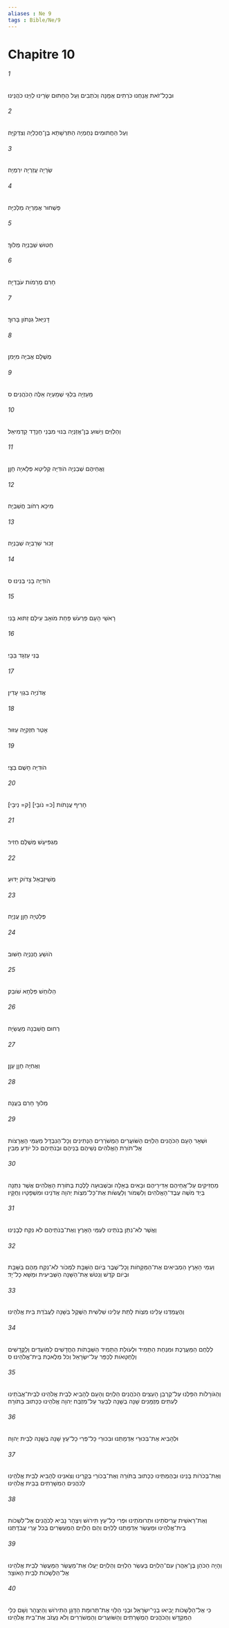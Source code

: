 ```yaml
---
aliases : Ne 9
tags : Bible/Ne/9
---
```


# Chapitre 10

###### 1
וּבְכָל־זֹאת אֲנַחְנוּ כֹּרְתִים אֲמָנָה וְכֹתְבִים וְעַל הֶחָתוּם שָׂרֵינוּ לְוִיֵּנוּ כֹּהֲנֵינוּ׃
###### 2
וְעַל הַחֲתוּמִים נְחֶמְיָה הַתִּרְשָׁתָא בֶּן־חֲכַלְיָה וְצִדְקִיָּה׃
###### 3
שְׂרָיָה עֲזַרְיָה יִרְמְיָה׃
###### 4
פַּשְׁחוּר אֲמַרְיָה מַלְכִּיָּה׃
###### 5
חַטּוּשׁ שְׁבַנְיָה מַלּוּךְ׃
###### 6
חָרִם מְרֵמֹות עֹבַדְיָה׃
###### 7
דָּנִיֵּאל גִּנְּתֹון בָּרוּךְ׃
###### 8
מְשֻׁלָּם אֲבִיָּה מִיָּמִן׃
###### 9
מַעַזְיָה בִלְגַּי שְׁמַעְיָה אֵלֶּה הַכֹּהֲנִים׃ ס
###### 10
וְהַלְוִיִּם וְיֵשׁוּעַ בֶּן־אֲזַנְיָה בִּנּוּי מִבְּנֵי חֵנָדָד קַדְמִיאֵל׃
###### 11
וַאֲחֵיהֶם שְׁבַנְיָה הֹודִיָּה קְלִיטָא פְּלָאיָה חָןָן׃
###### 12
מִיכָא רְחֹוב חֲשַׁבְיָה׃
###### 13
זַכּוּר שֵׁרֵבְיָה שְׁבַנְיָה׃
###### 14
הֹודִיָּה בָנִי בְּנִינוּ׃ ס
###### 15
רָאשֵׁי הָעָם פַּרְעֹשׁ פַּחַת מֹואָב עֵילָם זַתּוּא בָּנִי׃
###### 16
בֻּנִּי עַזְגָּד בֵּבָי׃
###### 17
אֲדֹנִיָּה בִגְוַי עָדִין׃
###### 18
אָטֵר חִזְקִיָּה עַזּוּר׃
###### 19
הֹודִיָּה חָשֻׁם בֵּצָי׃
###### 20
חָרִיף עֲנָתֹות [כ= נֹובָי] [ק= נֵיבָי]׃
###### 21
מַגְפִּיעָשׁ מְשֻׁלָּם חֵזִיר׃
###### 22
מְשֵׁיזַבְאֵל צָדֹוק יַדּוּעַ׃
###### 23
פְּלַטְיָה חָןָן עֲנָיָה׃
###### 24
הֹושֵׁעַ חֲנַנְיָה חַשּׁוּב׃
###### 25
הַלֹּוחֵשׁ פִּלְחָא שֹׁובֵק׃
###### 26
רְחוּם חֲשַׁבְנָה מַעֲשֵׂיָה׃
###### 27
וַאֲחִיָּה חָןָן עָןָן׃
###### 28
מַלּוּךְ חָרִם בַּעֲנָה׃
###### 29
וּשְׁאָר הָעָם הַכֹּהֲנִים הַלְוִיִּם הַשֹּׁועֲרִים הַמְשֹׁרְרִים הַנְּתִינִים וְכָל־הַנִּבְדָּל מֵעַמֵּי הָאֲרָצֹות אֶל־תֹּורַת הָאֱלֹהִים נְשֵׁיהֶם בְּנֵיהֶם וּבְנֹתֵיהֶם כֹּל יֹודֵעַ מֵבִין׃
###### 30
מַחֲזִיקִים עַל־אֲחֵיהֶם אַדִּירֵיהֶם וּבָאִים בְּאָלָה וּבִשְׁבוּעָה לָלֶכֶת בְּתֹורַת הָאֱלֹהִים אֲשֶׁר נִתְּנָה בְּיַד מֹשֶׁה עֶבֶד־הָאֱלֹהִים וְלִשְׁמֹור וְלַעֲשֹׂות אֶת־כָּל־מִצְוֹת יְהוָה אֲדֹנֵינוּ וּמִשְׁפָּטָיו וְחֻקָּיו׃
###### 31
וַאֲשֶׁר לֹא־נִתֵּן בְּנֹתֵינוּ לְעַמֵּי הָאָרֶץ וְאֶת־בְּנֹתֵיהֶם לֹא נִקַּח לְבָנֵינוּ׃
###### 32
וְעַמֵּי הָאָרֶץ הַמְבִיאִים אֶת־הַמַּקָּחֹות וְכָל־שֶׁבֶר בְּיֹום הַשַּׁבָּת לִמְכֹּור לֹא־נִקַּח מֵהֶם בַּשַּׁבָּת וּבְיֹום קֹדֶשׁ וְנִטֹּשׁ אֶת־הַשָּׁנָה הַשְּׁבִיעִית וּמַשָּׁא כָל־יָד׃
###### 33
וְהֶעֱמַדְנוּ עָלֵינוּ מִצְוֹת לָתֵת עָלֵינוּ שְׁלִשִׁית הַשֶּׁקֶל בַּשָּׁנָה לַעֲבֹדַת בֵּית אֱלֹהֵינוּ׃
###### 34
לְלֶחֶם הַמַּעֲרֶכֶת וּמִנְחַת הַתָּמִיד וּלְעֹולַת הַתָּמִיד הַשַּׁבָּתֹות הֶחֳדָשִׁים לַמֹּועֲדִים וְלַקֳּדָשִׁים וְלַחַטָּאֹות לְכַפֵּר עַל־יִשְׂרָאֵל וְכֹל מְלֶאכֶת בֵּית־אֱלֹהֵינוּ׃ ס
###### 35
וְהַגֹּורָלֹות הִפַּלְנוּ עַל־קֻרְבַּן הָעֵצִים הַכֹּהֲנִים הַלְוִיִּם וְהָעָם לְהָבִיא לְבֵית אֱלֹהֵינוּ לְבֵית־אֲבֹתֵינוּ לְעִתִּים מְזֻמָּנִים שָׁנָה בְשָׁנָה לְבַעֵר עַל־מִזְבַּח יְהוָה אֱלֹהֵינוּ כַּכָּתוּב בַּתֹּורָה׃
###### 36
וּלְהָבִיא אֶת־בִּכּוּרֵי אַדְמָתֵנוּ וּבִכּוּרֵי כָּל־פְּרִי כָל־עֵץ שָׁנָה בְשָׁנָה לְבֵית יְהוָה׃
###### 37
וְאֶת־בְּכֹרֹות בָּנֵינוּ וּבְהֶמְתֵּינוּ כַּכָּתוּב בַּתֹּורָה וְאֶת־בְּכֹורֵי בְקָרֵינוּ וְצֹאנֵינוּ לְהָבִיא לְבֵית אֱלֹהֵינוּ לַכֹּהֲנִים הַמְשָׁרְתִים בְּבֵית אֱלֹהֵינוּ׃
###### 38
וְאֶת־רֵאשִׁית עֲרִיסֹתֵינוּ וּתְרוּמֹתֵינוּ וּפְרִי כָל־עֵץ תִּירֹושׁ וְיִצְהָר נָבִיא לַכֹּהֲנִים אֶל־לִשְׁכֹות בֵּית־אֱלֹהֵינוּ וּמַעְשַׂר אַדְמָתֵנוּ לַלְוִיִּם וְהֵם הַלְוִיִּם הַמְעַשְּׂרִים בְּכֹל עָרֵי עֲבֹדָתֵנוּ׃
###### 39
וְהָיָה הַכֹּהֵן בֶּן־אַהֲרֹן עִם־הַלְוִיִּם בַּעְשֵׂר הַלְוִיִּם וְהַלְוִיִּם יַעֲלוּ אֶת־מַעֲשַׂר הַמַּעֲשֵׂר לְבֵית אֱלֹהֵינוּ אֶל־הַלְּשָׁכֹות לְבֵית הָאֹוצָר׃
###### 40
כִּי אֶל־הַלְּשָׁכֹות יָבִיאוּ בְנֵי־יִשְׂרָאֵל וּבְנֵי הַלֵּוִי אֶת־תְּרוּמַת הַדָּגָן הַתִּירֹושׁ וְהַיִּצְהָר וְשָׁם כְּלֵי הַמִּקְדָּשׁ וְהַכֹּהֲנִים הַמְשָׁרְתִים וְהַשֹּׁועֲרִים וְהַמְשֹׁרְרִים וְלֹא נַעֲזֹב אֶת־בֵּית אֱלֹהֵינוּ׃
